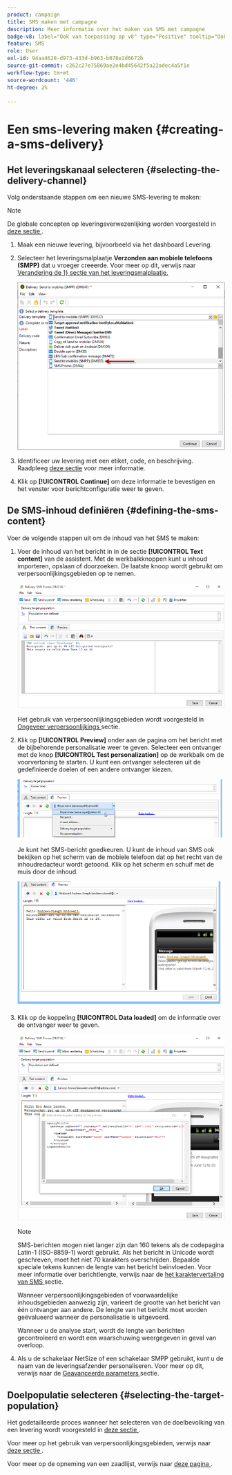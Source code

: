 ```yaml
---
product: campaign
title: SMS maken met campagne
description: Meer informatie over het maken van SMS met campagne
badge-v8: label="Ook van toepassing op v8" type="Positive" tooltip="Ook van toepassing op campagne v8"
feature: SMS
role: User
exl-id: 94aa4628-d973-433d-b963-b078e2d6672b
source-git-commit: c262c27e75869ae2e4bd45642f5a22adec4a5f1e
workflow-type: tm+mt
source-wordcount: '446'
ht-degree: 2%

---
```


# Een sms-levering maken {#creating-a-sms-delivery}

## Het leveringskanaal selecteren {#selecting-the-delivery-channel}

Volg onderstaande stappen om een nieuwe SMS-levering te maken:

>[!NOTE]
>
>De globale concepten op leveringsverwezenlijking worden voorgesteld in [ deze sectie ](steps-about-delivery-creation-steps.md).

1. Maak een nieuwe levering, bijvoorbeeld via het dashboard Levering.
1. Selecteer het leveringsmalplaatje **Verzonden aan mobiele telefoons (SMPP)** dat u vroeger creeerde. Voor meer op dit, verwijs naar [ Verandering de 1} sectie van het leveringsmalplaatje.](sms-set-up.md#changing-the-delivery-template)

   ![](assets/s_user_mobile_wizard.png)

1. Identificeer uw levering met een etiket, code, en beschrijving. Raadpleeg [deze sectie](steps-create-and-identify-the-delivery.md#identifying-the-delivery) voor meer informatie.
1. Klik op **[!UICONTROL Continue]** om deze informatie te bevestigen en het venster voor berichtconfiguratie weer te geven.

## De SMS-inhoud definiëren {#defining-the-sms-content}

Voer de volgende stappen uit om de inhoud van het SMS te maken:

1. Voer de inhoud van het bericht in in de sectie **[!UICONTROL Text content]** van de assistent. Met de werkbalkknoppen kunt u inhoud importeren, opslaan of doorzoeken. De laatste knoop wordt gebruikt om verpersoonlijkingsgebieden op te nemen.

   ![](assets/s_ncs_user_wizard_sms01_138.png)

   Het gebruik van verpersoonlijkingsgebieden wordt voorgesteld in [ Ongeveer verpersoonlijkings ](about-personalization.md) sectie.

1. Klik op **[!UICONTROL Preview]** onder aan de pagina om het bericht met de bijbehorende personalisatie weer te geven. Selecteer een ontvanger met de knop **[!UICONTROL Test personalization]** op de werkbalk om de voorvertoning te starten. U kunt een ontvanger selecteren uit de gedefinieerde doelen of een andere ontvanger kiezen.

   ![](assets/s_ncs_user_wizard_sms01_139.png)

   Je kunt het SMS-bericht goedkeuren. U kunt de inhoud van SMS ook bekijken op het scherm van de mobiele telefoon dat op het recht van de inhoudredacteur wordt getoond. Klik op het scherm en schuif met de muis door de inhoud.

   ![](assets/s_ncs_user_wizard_sms01_140.png)

1. Klik op de koppeling **[!UICONTROL Data loaded]** om de informatie over de ontvanger weer te geven.

   ![](assets/s_user_mobile_wizard_sms_02.png)

   >[!NOTE]
   >
   >SMS-berichten mogen niet langer zijn dan 160 tekens als de codepagina Latin-1 (ISO-8859-1) wordt gebruikt. Als het bericht in Unicode wordt geschreven, moet het niet 70 karakters overschrijden. Bepaalde speciale tekens kunnen de lengte van het bericht beïnvloeden. Voor meer informatie over berichtlengte, verwijs naar de [ het karaktervertaling van SMS ](#about-character-transliteration) sectie.
   >
   >Wanneer verpersoonlijkingsgebieden of voorwaardelijke inhoudsgebieden aanwezig zijn, varieert de grootte van het bericht van één ontvanger aan andere. De lengte van het bericht moet worden geëvalueerd wanneer de personalisatie is uitgevoerd.
   >
   >Wanneer u de analyse start, wordt de lengte van berichten gecontroleerd en wordt een waarschuwing weergegeven in geval van overloop.

1. Als u de schakelaar NetSize of een schakelaar SMPP gebruikt, kunt u de naam van de leveringsafzender personaliseren. Voor meer op dit, verwijs naar de [ Geavanceerde parameters ](#advanced-parameters) sectie.

## Doelpopulatie selecteren {#selecting-the-target-population}

Het gedetailleerde proces wanneer het selecteren van de doelbevolking van een levering wordt voorgesteld in [ deze sectie ](steps-defining-the-target-population.md).

Voor meer op het gebruik van verpersoonlijkingsgebieden, verwijs naar [ deze sectie ](about-personalization.md).

Voor meer op de opneming van een zaadlijst, verwijs naar [ deze pagina ](about-seed-addresses.md).
